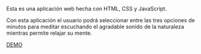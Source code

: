 Esta es una aplicación web hecha con HTML, CSS y JavaScript.

Con esta aplicación el usuario podrá seleccionar entre las tres opciones de minutos para meditar escuchando el agradable sonido de la naturaleza mientras permite relajar su mente.

<a href="https://luisguzmanm.github.io/meditation-timer/">DEMO</a>

